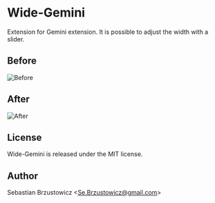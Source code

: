 # Wide-Gemini

Extension for Gemini extension. It is possible to adjust the width with a slider.

## Before

![Before](https://github.com/sebastianbrzustowicz/Wide-Gemini/assets/66909222/3ed0b096-c83b-43ff-aa49-88d93627d925)

## After

![After](https://github.com/sebastianbrzustowicz/Wide-Gemini/assets/66909222/423adf9b-125f-4653-b8fe-658d6975d746)

## License

Wide-Gemini is released under the MIT license.

## Author

Sebastian Brzustowicz &lt;Se.Brzustowicz@gmail.com&gt;
